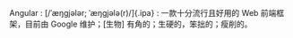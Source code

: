 Angular
:    [/ˈæŋɡjələr; ˈæŋɡjələ(r)/]{.ipa}
:    一款十分流行且好用的 Web 前端框架，目前由 Google 维护；[生物] 有角的；生硬的，笨拙的；瘦削的。
